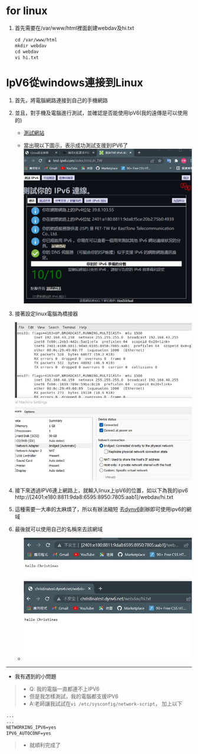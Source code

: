 # for linux
1. 首先需要在/var/www/html裡面創建webdav及hi.txt
    ```
    cd /var/www/html
    mkdir webdav
    cd webdav
    vi hi.txt

    ```
# IpV6從windows連接到Linux
1. 首先，將電腦網路連接到自己的手機網路

2. 並且，對手機及電腦進行測試，並確認是否能使用IpV6(我的遠傳是可以使用的)

    * [測試網站](https://test-ipv6.com/index.html.zh_TW)
    
    * 當出現以下圖示，表示成功測試支援到IPV6了
     ![testIpV6](pictures/testIpV6.jpg)

3. 接著設定linux電腦為橋接器

    ![](pictures/bridge.jpg)

4. 接下來透過IPV6連上網路上，就輸入linux上ipV6的位置，如以下為我的ipv6
http://[2401:e180:8811:9da8:6595:8950:7805:aab1]/webdav/hi.txt  

5. 這種需要一大串的太麻煩了，所以有辦法縮短
去[dynv6](https://dynv6.com/zones)創辦即可使用ipv6的網域

6. 最後就可以使用自己的名稱來去該網域
    * ![](pictures/ipv6.jpg)


---

* 我有遇到的小問題
>* Q: 我的電腦一直都連不上IPV6
>* 但是我怎樣測試，我的電腦都支援IPV6
>* A:老師讓我試試在`vi /etc/sysconfig/network-script`，
加上以下
```
...
...
NETWORKING_IPV6=yes
IPV6_AUTOCONF=yes
```

>* 就順利完成了
